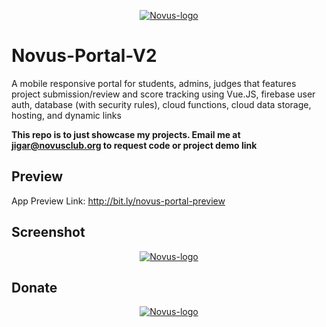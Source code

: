 <p align="center">
  <a href="https://novusclub.org/" rel="noopener" target="_blank"><img src="https://i.imgur.com/Rexh0GE.png" alt="Novus-logo"></a></p>
</p>

# Novus-Portal-V2
A mobile responsive portal for students, admins, judges that features project submission/review and score tracking using Vue.JS, firebase user auth, database (with security rules), cloud functions, cloud data storage, hosting, and dynamic links

**This repo is to just showcase my projects. Email me at jigar@novusclub.org to request code or project demo link**


## Preview

App Preview Link: http://bit.ly/novus-portal-preview

## Screenshot

<p align="center">
  <a href="https://novusclub.org/" rel="noopener" target="_blank"><img src="https://i.imgur.com/bdhzHSN.png" alt="Novus-logo"></a></p>
</p>

## Donate

<p align="center">
  <a href="https://donorbox.org/novus-club" rel="noopener" target="_blank"><img src="https://i.imgur.com/9RRGpqL.png" alt="Novus-logo"></a></p>
</p>



